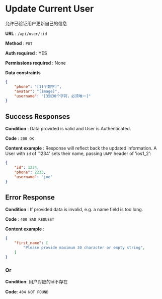 # Update Current User

允许已验证用户更新自己的信息

**URL** : `/api/user/:id`

**Method** : `PUT`

**Auth required** : YES

**Permissions required** : None

**Data constraints**

```json
{
    "phone": "[11个数字]",
    "avatar": "[image]",
    "username": "[3到30个字符，必须唯一]"
}
```


## Success Responses

**Condition** : Data provided is valid and User is Authenticated.

**Code** : `200 OK`

**Content example** : Response will reflect back the updated information. A
User with `id` of '1234' sets their name, passing `UAPP` header of 'ios1_2':

```json
{
    "id": 1234,
    "phone": 2233,
    "username": "joe"
}
```

## Error Response

**Condition** : If provided data is invalid, e.g. a name field is too long.

**Code** : `400 BAD REQUEST`

**Content example** :

```json
{
    "first_name": [
        "Please provide maximum 30 character or empty string",
    ]
}
```

### Or

**Condition**: 用户对应的id不存在

**Code**: `404 NOT FOUND`